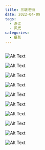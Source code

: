 ```yaml
---
title: 三墩老街
date: 2022-04-09
tags:
  - 浙江
  - 风光
categories:
  - 摄影
---
```


<img src="https://www.ohpooh.space/%E6%91%84%E5%BD%B1%2F%E4%B8%89%E5%A2%A9%E8%80%81%E8%A1%97%2Fhaou-3716.jpg" alt="">

<!-- more -->

![Alt Text](https://www.ohpooh.space/%E6%91%84%E5%BD%B1%2F%E4%B8%89%E5%A2%A9%E8%80%81%E8%A1%97%2Fhaou-3680.jpg)

![Alt Text](https://www.ohpooh.space/%E6%91%84%E5%BD%B1%2F%E4%B8%89%E5%A2%A9%E8%80%81%E8%A1%97%2Fhaou-3684.jpg)

![Alt Text](https://www.ohpooh.space/%E6%91%84%E5%BD%B1%2F%E4%B8%89%E5%A2%A9%E8%80%81%E8%A1%97%2Fhaou-3686.jpg)

![Alt Text](https://www.ohpooh.space/%E6%91%84%E5%BD%B1%2F%E4%B8%89%E5%A2%A9%E8%80%81%E8%A1%97%2Fhaou-3691.jpg)

![Alt Text](https://www.ohpooh.space/%E6%91%84%E5%BD%B1%2F%E4%B8%89%E5%A2%A9%E8%80%81%E8%A1%97%2Fhaou-3700.jpg)

![Alt Text](https://www.ohpooh.space/%E6%91%84%E5%BD%B1%2F%E4%B8%89%E5%A2%A9%E8%80%81%E8%A1%97%2Fhaou-3706.jpg)

![Alt Text](https://www.ohpooh.space/%E6%91%84%E5%BD%B1%2F%E4%B8%89%E5%A2%A9%E8%80%81%E8%A1%97%2Fhaou-3722.jpg)

![Alt Text](https://www.ohpooh.space/%E6%91%84%E5%BD%B1%2F%E4%B8%89%E5%A2%A9%E8%80%81%E8%A1%97%2Fhaou-3735.jpg)

![Alt Text](https://www.ohpooh.space/%E6%91%84%E5%BD%B1%2F%E4%B8%89%E5%A2%A9%E8%80%81%E8%A1%97%2Fhaou-3736.jpg)

![Alt Text](https://www.ohpooh.space/%E6%91%84%E5%BD%B1%2F%E4%B8%89%E5%A2%A9%E8%80%81%E8%A1%97%2Fhaou-3741.jpg)
